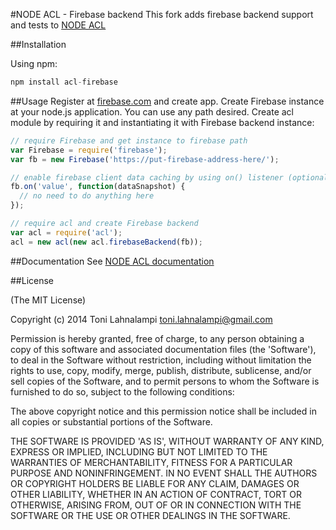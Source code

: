 #NODE ACL - Firebase backend
This fork adds firebase backend support and tests to [NODE ACL](https://github.com/OptimalBits/node_acl)

##Installation

Using npm:

```javascript
npm install acl-firebase
```

##Usage
Register at [firebase.com](https://www.firebase.com) and create app.
Create Firebase instance at your node.js application. You can use any path desired.
Create acl module by requiring it and instantiating it with Firebase backend instance:

```javascript
// require Firebase and get instance to firebase path
var Firebase = require('firebase');
var fb = new Firebase('https://put-firebase-address-here/');

// enable firebase client data caching by using on() listener (optional)
fb.on('value', function(dataSnapshot) { 
  // no need to do anything here
});

// require acl and create Firebase backend
var acl = require('acl');
acl = new acl(new acl.firebaseBackend(fb));
```

##Documentation
See [NODE ACL documentation](https://github.com/OptimalBits/node_acl#documentation)

##License 

(The MIT License)

Copyright (c) 2014 Toni Lahnalampi <toni.lahnalampi@gmail.com>

Permission is hereby granted, free of charge, to any person obtaining
a copy of this software and associated documentation files (the
'Software'), to deal in the Software without restriction, including
without limitation the rights to use, copy, modify, merge, publish,
distribute, sublicense, and/or sell copies of the Software, and to
permit persons to whom the Software is furnished to do so, subject to
the following conditions:

The above copyright notice and this permission notice shall be
included in all copies or substantial portions of the Software.

THE SOFTWARE IS PROVIDED 'AS IS', WITHOUT WARRANTY OF ANY KIND,
EXPRESS OR IMPLIED, INCLUDING BUT NOT LIMITED TO THE WARRANTIES OF
MERCHANTABILITY, FITNESS FOR A PARTICULAR PURPOSE AND NONINFRINGEMENT.
IN NO EVENT SHALL THE AUTHORS OR COPYRIGHT HOLDERS BE LIABLE FOR ANY
CLAIM, DAMAGES OR OTHER LIABILITY, WHETHER IN AN ACTION OF CONTRACT,
TORT OR OTHERWISE, ARISING FROM, OUT OF OR IN CONNECTION WITH THE
SOFTWARE OR THE USE OR OTHER DEALINGS IN THE SOFTWARE.
